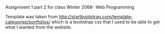 Assignment 1 part 2 for class Winter 2068- Web Programming

Template was taken from http://startbootstrap.com/template-categories/portfolios/ which is a bootstrap
css that I used to be able to get what I wanted from the website.
